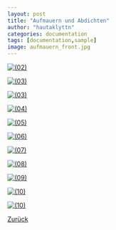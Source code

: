 ```yaml
---
layout: post
title: "Aufmauern und Abdichten"
author: "hautaklyttn"
categories: documentation
tags: [documentation,sample]
image: aufmauern_front.jpg
---
```


<a href="../assets/img/aufmauern_front.jpg" data-lightbox="AuA" data-title="">![(02)](../assets/img/aufmauern_front.jpg)</a>

<a href="../assets/img/03_04_2020_(1).jpg" data-lightbox="AuA" data-title="">![(03)](../assets/img/03_04_2020_(1).jpg)</a>

<a href="../assets/img/03_04_2020_(2).jpg" data-lightbox="AuA" data-title="">![(03)](../assets/img/03_04_2020_(2).jpg)</a>

<a href="../assets/img/03_04_2020_(3).jpg" data-lightbox="AuA" data-title="">![(04)](../assets/img/03_04_2020_(3).jpg)</a>

<a href="../assets/img/03_04_2020_(4).jpg" data-lightbox="AuA" data-title="">![(05)](../assets/img/03_04_2020_(4).jpg)</a>

<a href="../assets/img/03_04_2020_(5).jpg" data-lightbox="AuA" data-title="">![(06)](../assets/img/03_04_2020_(5).jpg)</a>

<a href="../assets/img/03_04_2020_(6).jpg" data-lightbox="AuA" data-title="">![(07)](../assets/img/03_04_2020_(6).jpg)</a>

<a href="../assets/img/03_04_2020_(7).jpg" data-lightbox="AuA" data-title="">![(08)](../assets/img/03_04_2020_(7).jpg)</a>

<a href="../assets/img/03_04_2020_(8).jpg" data-lightbox="AuA" data-title="">![(09)](../assets/img/03_04_2020_(8).jpg)</a>

<a href="../assets/img/03_04_2020_(9).jpg" data-lightbox="AuA" data-title="">![(10)](../assets/img/03_04_2020_(9).jpg)</a>

<a href="../assets/img/03_04_2020_(10).jpg" data-lightbox="AuA" data-title="">![(10)](../assets/img/03_04_2020_(10).jpg)</a>

[Zurück](/hausblog)  
